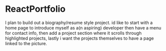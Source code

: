 # ReactPortfolio
 I plan to build out a biography/resume style project. id like to start with a home page to introduce myself as a(n aspiring) developer then have a menu for contact info, then add a project section where it scrolls through highlighted projects, lastly i want the projects themselves to have a page linked to the picture.  
